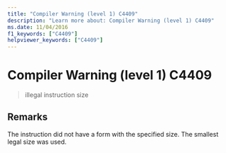```yaml
---
title: "Compiler Warning (level 1) C4409"
description: "Learn more about: Compiler Warning (level 1) C4409"
ms.date: 11/04/2016
f1_keywords: ["C4409"]
helpviewer_keywords: ["C4409"]
---
```

# Compiler Warning (level 1) C4409

> illegal instruction size

## Remarks

The instruction did not have a form with the specified size. The smallest legal size was used.
